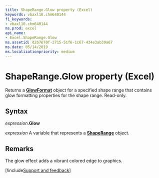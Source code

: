```yaml
---
title: ShapeRange.Glow property (Excel)
keywords: vbaxl10.chm640144
f1_keywords:
- vbaxl10.chm640144
ms.prod: excel
api_name:
- Excel.ShapeRange.Glow
ms.assetid: d2b7670f-2715-51f6-1c67-434e3ab39a67
ms.date: 05/14/2019
ms.localizationpriority: medium
---
```



# ShapeRange.Glow property (Excel)

Returns a **[GlowFormat](Office.GlowFormat.md)** object for a specified shape range that contains glow formatting properties for the shape range. Read-only.


## Syntax

_expression_.**Glow**

_expression_ A variable that represents a **[ShapeRange](Excel.shaperange.md)** object.


## Remarks

The glow effect adds a vibrant colored edge to graphics.




[!include[Support and feedback](~/includes/feedback-boilerplate.md)]